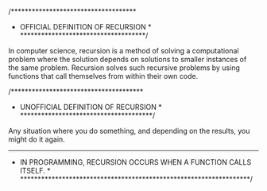 /************************************
 * OFFICIAL DEFINITION OF RECURSION *
 ************************************/

In computer science, recursion is a method of solving a computational problem where the solution depends on solutions to smaller instances of the same problem. Recursion solves such recursive problems by using functions that call themselves from within their own code.


/**************************************
 * UNOFFICIAL DEFINITION OF RECURSION *
 **************************************/

Any situation where you do something, and depending on the results, you might do it again.

******************************************************************
 * IN PROGRAMMING, RECURSION OCCURS WHEN A FUNCTION CALLS ITSELF. *
 ******************************************************************/